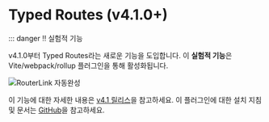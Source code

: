 # Typed Routes (v4.1.0+)

::: danger ‼️ 실험적 기능

v4.1.0부터 Typed Routes라는 새로운 기능을 도입합니다. 이 **실험적 기능**은 Vite/webpack/rollup 플러그인을 통해 활성화됩니다.

![RouterLink 자동완성](https://user-images.githubusercontent.com/664177/176442066-c4e7fa31-4f06-4690-a49f-ed0fd880dfca.png)

이 기능에 대한 자세한 내용은 [v4.1 릴리스](https://github.com/vuejs/router/releases/tag/v4.1.0)을 참고하세요.
이 플러그인에 대한 설치 지침 및 문서는 [GitHub](https://github.com/posva/unplugin-vue-router)을 참고하세요.
